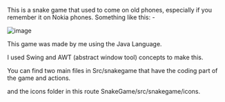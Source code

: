 This is a snake game that used to come on old phones, especially if you remember it on Nokia phones. Something like this: - 




![image](https://github.com/HKPARIKH/SnakeGame/assets/90847022/9b95337f-649d-45cf-9294-8d3c84bb7083)


This game was made by me using the Java Language.

I used Swing and AWT (abstract window tool) concepts to make this.

You can find two main files in Src/snakegame that have the coding part of the game and actions.

and the icons folder in this route SnakeGame/src/snakegame/icons.
